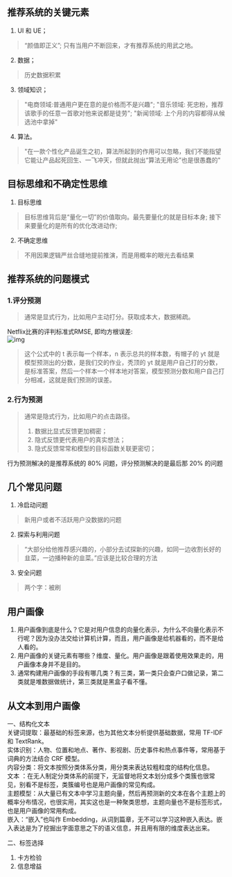 ## 推荐系统的关键元素
1. UI 和 UE；
> “颜值即正义”; 只有当用户不断回来，才有推荐系统的用武之地。
2. 数据；
> 历史数据积累
3. 领域知识；
> "电商领域:普通用户更在意的是价格而不是兴趣"; "音乐领域: 死忠粉，推荐该歌手的任意一首歌对他来说都是徒劳"; "新闻领域: 上个月的内容都得从候选池中拿掉"
4. 算法。
> "在一款个性化产品诞生之初，算法所起到的作用可以忽略，我们不能指望它能让产品起死回生、一飞冲天，但就此抛出“算法无用论”也是很愚蠢的"

## 目标思维和不确定性思维
1. 目标思维
> 目标思维背后是“量化一切”的价值取向。最先要量化的就是目标本身; 接下来要量化的是所有的优化改进动作;
2. 不确定思维
> 不用因果逻辑严丝合缝地提前推演，而是用概率的眼光去看结果

## 推荐系统的问题模式
### 1.评分预测
> 通常是显式行为，比如用户主动打分。获取成本大，数据稀疏。  
   
Netflix比赛的评判标准式RMSE, 即均方根误差:   
![img](https://wikimedia.org/api/rest_v1/media/math/render/svg/2d52c72fc205c3d1e0c35f493909f0fe65d4d5c4)   
   > 这个公式中的 t 表示每一个样本，n 表示总共的样本数，有帽子的 yt 就是模型预测出的分数，是我们交的作业，秃顶的 yt 就是用户自己打的分数，是标准答案，然后一个样本一个样本地对答案，模型预测分数和用户自己打分相减，这就是我们预测的误差。

### 2.行为预测
> 通常是隐式行为，比如用户的点击路径。
   > 1. 数据比显式反馈更加稠密；
   > 2. 隐式反馈更代表用户的真实想法；
   > 3. 隐式反馈常常和模型的目标函数关联更密切；

行为预测解决的是推荐系统的 80% 问题，评分预测解决的是最后那 20% 的问题

## 几个常见问题
1. 冷启动问题
> 新用户或者不活跃用户没数据的问题
2. 探索与利用问题
> “大部分给他推荐感兴趣的，小部分去试探新的兴趣，如同一边收割长好的韭菜，一边播种新的韭菜。”应该是比较合理的方法
3. 安全问题
> 两个字：被刷

## 用户画像
1. 用户画像到底是什么？它是对用户信息的向量化表示，为什么不向量化表示不行呢？因为没办法交给计算机计算，而且，用户画像是给机器看的，而不是给人看的。
2. 用户画像的关键元素有哪些？维度、量化。用户画像是跟着使用效果走的，用户画像本身并不是目的。
3. 通常构建用户画像的手段有哪几类？有三类，第一类只会查户口做记录，第二类就是堆数据做统计，第三类就是黑盒子看不懂。

## 从文本到用户画像
一、结构化文本   
关键词提取：最基础的标签来源，也为其他文本分析提供基础数据，常用 TF-IDF 和 TextRank。   
实体识别：人物、位置和地点、著作、影视剧、历史事件和热点事件等，常用基于词典的方法结合 CRF 模型。   
内容分类：将文本按照分类体系分类，用分类来表达较粗粒度的结构化信息。   
文本 ：在无人制定分类体系的前提下，无监督地将文本划分成多个类簇也很常见，别看不是标签，类簇编号也是用户画像的常见构成。   
主题模型：从大量已有文本中学习主题向量，然后再预测新的文本在各个主题上的概率分布情况，也很实用，其实这也是一种聚类思想，主题向量也不是标签形式，也是用户画像的常用构成。   
嵌入：“嵌入”也叫作 Embedding，从词到篇章，无不可以学习这种嵌入表达。嵌入表达是为了挖掘出字面意思之下的语义信息，并且用有限的维度表达出来。   
    
二、标签选择   
1. 卡方检验
2. 信息增益
